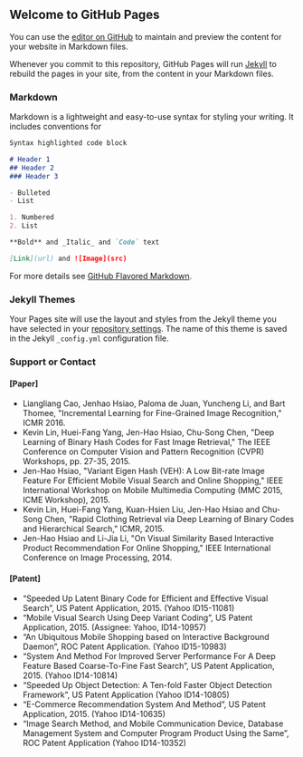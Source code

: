 ## Welcome to GitHub Pages

You can use the [editor on GitHub](https://github.com/tcliou/tcliou.github.io/edit/master/index.md) to maintain and preview the content for your website in Markdown files.

Whenever you commit to this repository, GitHub Pages will run [Jekyll](https://jekyllrb.com/) to rebuild the pages in your site, from the content in your Markdown files.

### Markdown

Markdown is a lightweight and easy-to-use syntax for styling your writing. It includes conventions for

```markdown
Syntax highlighted code block

# Header 1
## Header 2
### Header 3

- Bulleted
- List

1. Numbered
2. List

**Bold** and _Italic_ and `Code` text

[Link](url) and ![Image](src)
```

For more details see [GitHub Flavored Markdown](https://guides.github.com/features/mastering-markdown/).

### Jekyll Themes

Your Pages site will use the layout and styles from the Jekyll theme you have selected in your [repository settings](https://github.com/tcliou/tcliou.github.io/settings). The name of this theme is saved in the Jekyll `_config.yml` configuration file.

### Support or Contact
#### [Paper]
- Liangliang Cao, Jenhao Hsiao, Paloma de Juan, Yuncheng Li, and Bart Thomee, "Incremental Learning for Fine-Grained Image Recognition," ICMR 2016.
- Kevin Lin, Huei-Fang Yang, Jen-Hao Hsiao, Chu-Song Chen, "Deep Learning of Binary Hash Codes for Fast Image Retrieval," The IEEE Conference on Computer Vision and Pattern Recognition (CVPR) Workshops,  pp. 27-35, 2015.
- Jen-Hao Hsiao, "Variant Eigen Hash (VEH): A Low Bit-rate Image Feature For Efficient Mobile Visual Search and Online Shopping," IEEE International Workshop on Mobile Multimedia Computing (MMC 2015, ICME Workshop), 2015.
- Kevin Lin, Huei-Fang Yang, Kuan-Hsien Liu, Jen-Hao Hsiao and Chu-Song Chen, "Rapid Clothing Retrieval via Deep Learning of Binary Codes and Hierarchical Search," ICMR, 2015.
- Jen-Hao Hsiao and Li-Jia Li, "On Visual Similarity Based Interactive Product Recommendation For Online Shopping," IEEE International Conference on Image Processing, 2014.
#### [Patent]
- “Speeded Up Latent Binary Code for Efficient and Effective Visual Search”, US Patent Application, 2015. (Yahoo ID15-11081)
- “Mobile Visual Search Using Deep Variant Coding”, US Patent Application, 2015. (Assignee: Yahoo, ID14-10957)
- “An Ubiquitous Mobile Shopping based on Interactive Background Daemon”, ROC Patent Application. (Yahoo ID15-10983)
- “System And Method For Improved Server Performance For A Deep Feature Based Coarse-To-Fine Fast Search”, US Patent Application, 2015. (Yahoo ID14-10814)
- “Speeded Up Object Detection: A Ten-fold Faster Object Detection Framework”, US Patent Application (Yahoo  ID14-10805)
- “E-Commerce Recommendation System And Method”, US Patent Application, 2015. (Yahoo ID14-10635)
- “Image Search Method, and Mobile Communication Device, Database Management System and Computer Program Product Using the Same”, ROC Patent Application (Yahoo ID14-10352)

